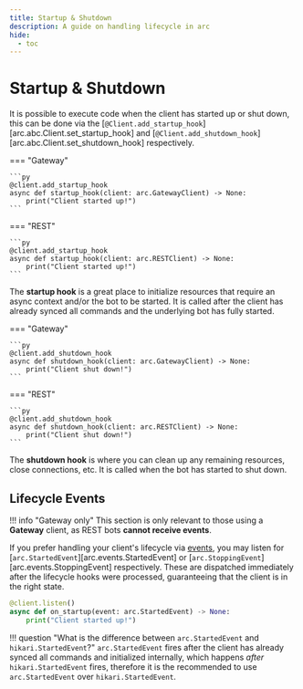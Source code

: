 ```yaml
---
title: Startup & Shutdown
description: A guide on handling lifecycle in arc
hide:
  - toc
---
```


# Startup & Shutdown

It is possible to execute code when the client has started up or shut down, this can be done via the [`@Client.add_startup_hook`][arc.abc.Client.set_startup_hook] and [`@Client.add_shutdown_hook`][arc.abc.Client.set_shutdown_hook] respectively.

=== "Gateway"

    ```py
    @client.add_startup_hook
    async def startup_hook(client: arc.GatewayClient) -> None:
        print("Client started up!")
    ```

=== "REST"

    ```py
    @client.add_startup_hook
    async def startup_hook(client: arc.RESTClient) -> None:
        print("Client started up!")
    ```

The **startup hook** is a great place to initialize resources that require an async context and/or the bot to be started. It is called after the client has already synced all commands and the underlying bot has fully started.

=== "Gateway"

    ```py
    @client.add_shutdown_hook
    async def shutdown_hook(client: arc.GatewayClient) -> None:
        print("Client shut down!")
    ```

=== "REST"

    ```py
    @client.add_shutdown_hook
    async def shutdown_hook(client: arc.RESTClient) -> None:
        print("Client shut down!")
    ```

The **shutdown hook** is where you can clean up any remaining resources, close connections, etc. It is called when the bot has started to shut down.

## Lifecycle Events

!!! info "Gateway only"
    This section is only relevant to those using a **Gateway** client, as REST bots **cannot receive events**.

If you prefer handling your client's lifecycle via [events](./events.md), you may listen for [`arc.StartedEvent`][arc.events.StartedEvent] or [`arc.StoppingEvent`][arc.events.StoppingEvent] respectively. These are dispatched immediately after the lifecycle hooks were processed, guaranteeing that the client is in the right state.

```py
@client.listen()
async def on_startup(event: arc.StartedEvent) -> None:
    print("Client started up!")
```

!!! question "What is the difference between `arc.StartedEvent` and `hikari.StartedEvent`?"
    `arc.StartedEvent` fires after the client has already synced all commands and initialized internally, which happens *after* `hikari.StartedEvent` fires, therefore it is the recommended to use `arc.StartedEvent` over `hikari.StartedEvent`.
